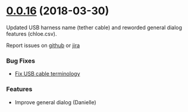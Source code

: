 <a name="0.0.16"></a>
# [0.0.16](https://github.com/aira/aira-cabo-app/compare/0.0.16...0.0.14) (2018-03-30)

Updated USB harness name (tether cable) and reworded general dialog features (chloe.csv).

Report issues on [github](https://github.com/aira/aira-cabo-app/issues/new) or [jira](https://airaio.atlassian.net/secure/RapidBoard.jspa?rapidView=43)

### Bug Fixes

* [Fix USB cable terminology](https://airaio.atlassian.net/browse/AI-217)

### Features

* Improve general dialog (Danielle)